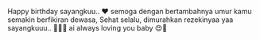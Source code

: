 Happy birthday sayangkuu.. ♥ semoga dengan bertambahnya umur kamu semakin berfikiran dewasa, Sehat selalu, dimurahkan rezekinyaa yaa sayangkuuu.. 🩷🩷😘
ai always loving you baby 😍🥰
